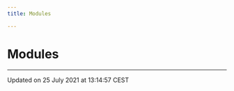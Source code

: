```yaml
---
title: Modules

---
```


# Modules







-------------------------------

Updated on 25 July 2021 at 13:14:57 CEST
